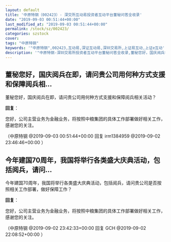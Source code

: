 ```yaml
---
layout: default
title: '中原特钢（002423）- 深交所互动易投资者互动平台董秘问答全收录'
date: "2019-09-03 00:51:44+00:00"
last_modified_at: "2019-09-03 00:51:44+00:00"
permalink: /stock/sz/002423/
categories: szstock
cover: 
tags: "中原特钢"
keywords: '"中原特钢",002423,互动易,深证互动易,深圳交易所,上证易互动,上证e互动'
description: '"中原特钢-深圳交易所投资者互动平台董秘问答全收录,董秘您好，国庆阅兵在即，请问贵公司用何种方式支援和保障阅兵相关活动？"'
---
```


## 董秘您好，国庆阅兵在即，请问贵公司用何种方式支援和保障阅兵相...

董秘您好，国庆阅兵在即，请问贵公司用何种方式支援和保障阅兵相关活动？

**回复**：

您好，公司主营业务为金融业务，将按照中粮集团的具体工作部署做好相关工作，感谢您的关注。 

（中原特钢  @2019-09-03 00:51:44+00:00 回复 irm1384959  @2019-09-02 23:46:46+00:00 ）

## 今年建国70周年，我国将举行各类盛大庆典活动，包括阅兵，请问...

今年建国70周年，我国将举行各类盛大庆典活动，包括阅兵，请问贵公司是否按照相关工作部署，做好保障工作？

**回复**：

您好，公司主营业务为金融业务，将按照中粮集团的具体工作部署做好相关工作，感谢您的关注。 

（中原特钢  @2019-09-02 23:42:33+00:00 回复 GCH  @2019-09-02 22:08:52+00:00 ）

